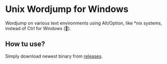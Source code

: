 # Unix Wordjump for Windows
Wordjump on various text environments using Alt/Option, like *nix systems, instead of Ctrl for Windows (🤢).

## How tu use?
Simply download newest binary from [releases](https://github.com/FoxSaysDerp/unix-wordjump-for-windows/releases).
